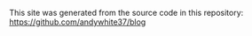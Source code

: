 This site was generated from the source code in this repository: https://github.com/andywhite37/blog